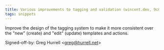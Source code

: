 ```yaml
---
title: Various improvements to tagging and validation (wincent.dev, 9c09d17)
tags: snippets
---
```


Improve the design of the tagging system to make it more consistent over the "new" (create) and "edit" (update) templates and actions.

Signed-off-by: Greg Hurrell &lt;greg@hurrell.net&gt;
